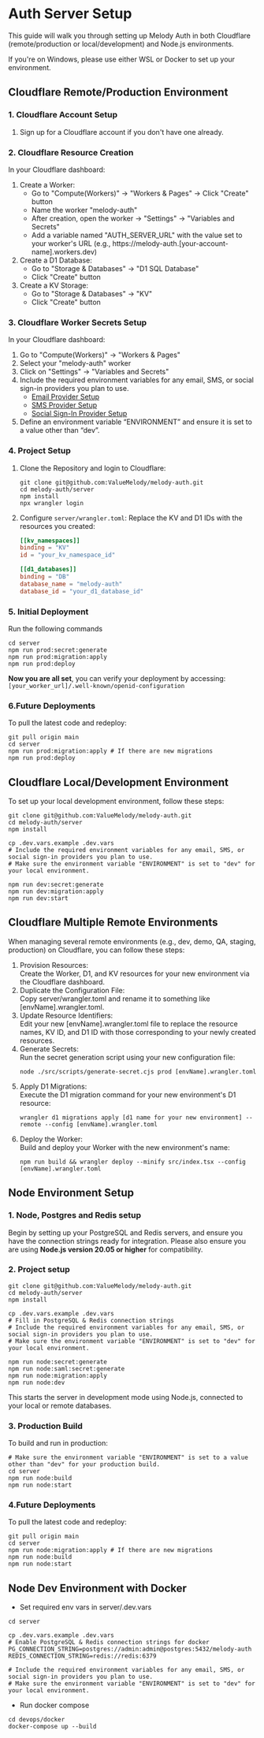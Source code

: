 # Auth Server Setup
This guide will walk you through setting up Melody Auth in both Cloudflare (remote/production or local/development) and Node.js environments.

If you're on Windows, please use either WSL or Docker to set up your environment.

## Cloudflare Remote/Production Environment

### 1. Cloudflare Account Setup
1. Sign up for a Cloudflare account if you don't have one already.

### 2. Cloudflare Resource Creation
In your Cloudflare dashboard:
1. Create a Worker:
    - Go to "Compute(Workers)" -> "Workers & Pages" -> Click "Create" button
    - Name the worker "melody-auth"
    - After creation, open the worker -> "Settings" -> "Variables and Secrets"
    - Add a variable named "AUTH_SERVER_URL" with the value set to your worker's URL 
      (e.g., https://melody-auth.[your-account-name].workers.dev)
2. Create a D1 Database:
    - Go to "Storage & Databases" -> "D1 SQL Database"
    - Click "Create" button
3. Create a KV Storage:
    - Go to "Storage & Databases" -> "KV"
    - Click "Create" button

### 3. Cloudflare Worker Secrets Setup
In your Cloudflare dashboard:
1. Go to "Compute(Workers)" -> "Workers & Pages"
2. Select your "melody-auth" worker
3. Click on "Settings" -> "Variables and Secrets"
4. Include the required environment variables for any email, SMS, or social sign-in providers you plan to use.
    - [Email Provider Setup](https://auth.valuemelody.com/email-provider-setup.html)
    - [SMS Provider Setup](https://auth.valuemelody.com/sms-provider-setup.html)
    - [Social Sign-In Provider Setup](https://auth.valuemelody.com/social-sign-in-provider-setup.html)
5. Define an environment variable “ENVIRONMENT” and ensure it is set to a value other than “dev”.

### 4. Project Setup
1. Clone the Repository and login to Cloudflare:
    ```
    git clone git@github.com:ValueMelody/melody-auth.git
    cd melody-auth/server
    npm install
    npx wrangler login
    ```

2. Configure `server/wrangler.toml`: Replace the KV and D1 IDs with the resources you created:
    ```toml
    [[kv_namespaces]]
    binding = "KV"
    id = "your_kv_namespace_id"

    [[d1_databases]]
    binding = "DB"
    database_name = "melody-auth"
    database_id = "your_d1_database_id"
    ```

### 5. Initial Deployment
Run the following commands
```
cd server
npm run prod:secret:generate
npm run prod:migration:apply
npm run prod:deploy
```
**Now you are all set**, you can verify your deployment by accessing: `[your_worker_url]/.well-known/openid-configuration`

### 6.Future Deployments
To pull the latest code and redeploy:
```
git pull origin main
cd server
npm run prod:migration:apply # If there are new migrations
npm run prod:deploy
```

## Cloudflare Local/Development Environment
To set up your local development environment, follow these steps:
```
git clone git@github.com:ValueMelody/melody-auth.git
cd melody-auth/server
npm install

cp .dev.vars.example .dev.vars
# Include the required environment variables for any email, SMS, or social sign-in providers you plan to use.
# Make sure the environment variable "ENVIRONMENT" is set to "dev" for your local environment.

npm run dev:secret:generate
npm run dev:migration:apply
npm run dev:start
```

## Cloudflare Multiple Remote Environments
When managing several remote environments (e.g., dev, demo, QA, staging, production) on Cloudflare, you can follow these steps:
1. Provision Resources:  
  Create the Worker, D1, and KV resources for your new environment via the Cloudflare dashboard.
2. Duplicate the Configuration File:  
  Copy server/wrangler.toml and rename it to something like [envName].wrangler.toml.
3. Update Resource Identifiers:  
  Edit your new [envName].wrangler.toml file to replace the resource names, KV ID, and D1 ID with those corresponding to your newly created resources.
4. Generate Secrets:  
  Run the secret generation script using your new configuration file:
    ```
    node ./src/scripts/generate-secret.cjs prod [envName].wrangler.toml
    ```
5. Apply D1 Migrations:  
  Execute the D1 migration command for your new environment's D1 resource:
    ```
    wrangler d1 migrations apply [d1 name for your new environment] --remote --config [envName].wrangler.toml
    ```
6. Deploy the Worker:  
  Build and deploy your Worker with the new environment's name:
    ```
    npm run build && wrangler deploy --minify src/index.tsx --config [envName].wrangler.toml
    ```

## Node Environment Setup

### 1. Node, Postgres and Redis setup
Begin by setting up your PostgreSQL and Redis servers, and ensure you have the connection strings ready for integration. Please also ensure you are using <b>Node.js version 20.05 or higher</b> for compatibility.

### 2. Project setup
```
git clone git@github.com:ValueMelody/melody-auth.git
cd melody-auth/server
npm install

cp .dev.vars.example .dev.vars
# Fill in PostgreSQL & Redis connection strings
# Include the required environment variables for any email, SMS, or social sign-in providers you plan to use.
# Make sure the environment variable "ENVIRONMENT" is set to "dev" for your local environment.

npm run node:secret:generate
npm run node:saml:secret:generate
npm run node:migration:apply
npm run node:dev
```
This starts the server in development mode using Node.js, connected to your local or remote databases.

### 3. Production Build

To build and run in production:
```
# Make sure the environment variable "ENVIRONMENT" is set to a value other than "dev" for your production build.
cd server
npm run node:build
npm run node:start
```

### 4.Future Deployments
To pull the latest code and redeploy:
```
git pull origin main
cd server
npm run node:migration:apply # If there are new migrations
npm run node:build
npm run node:start
```

## Node Dev Environment with Docker
- Set required env vars in server/.dev.vars
```
cd server

cp .dev.vars.example .dev.vars
# Enable PostgreSQL & Redis connection strings for docker
PG_CONNECTION_STRING=postgres://admin:admin@postgres:5432/melody-auth
REDIS_CONNECTION_STRING=redis://redis:6379

# Include the required environment variables for any email, SMS, or social sign-in providers you plan to use.
# Make sure the environment variable "ENVIRONMENT" is set to "dev" for your local environment.
```

- Run docker compose
```
cd devops/docker
docker-compose up --build
```
